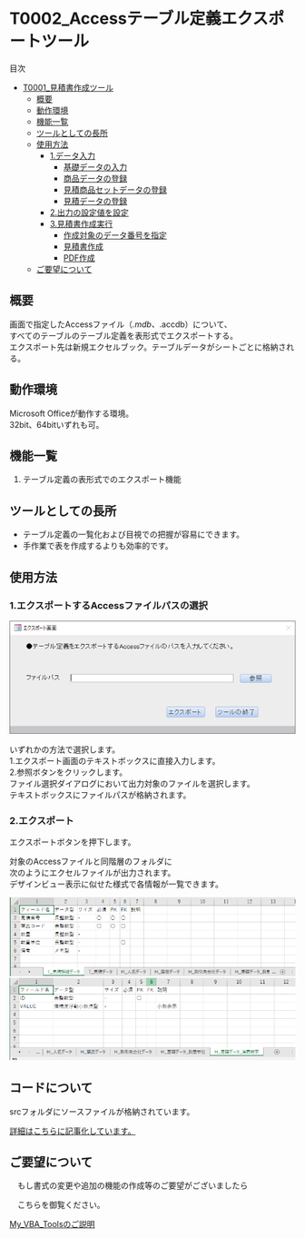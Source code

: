 



# T0002_Accessテーブル定義エクスポートツール



<!-- START doctoc generated TOC please keep comment here to allow auto update -->
<!-- DON'T EDIT THIS SECTION, INSTEAD RE-RUN doctoc TO UPDATE -->
目次

- [T0001_見積書作成ツール](#t0001_%E8%A6%8B%E7%A9%8D%E6%9B%B8%E4%BD%9C%E6%88%90%E3%83%84%E3%83%BC%E3%83%AB)
  - [概要](#%E6%A6%82%E8%A6%81)
  - [動作環境](#%E5%8B%95%E4%BD%9C%E7%92%B0%E5%A2%83)
  - [機能一覧](#%E6%A9%9F%E8%83%BD%E4%B8%80%E8%A6%A7)
  - [ツールとしての長所](#%E3%83%84%E3%83%BC%E3%83%AB%E3%81%A8%E3%81%97%E3%81%A6%E3%81%AE%E9%95%B7%E6%89%80)
  - [使用方法](#%E4%BD%BF%E7%94%A8%E6%96%B9%E6%B3%95)
    - [1.データ入力](#1%E3%83%87%E3%83%BC%E3%82%BF%E5%85%A5%E5%8A%9B)
      - [基礎データの入力](#%E5%9F%BA%E7%A4%8E%E3%83%87%E3%83%BC%E3%82%BF%E3%81%AE%E5%85%A5%E5%8A%9B)
      - [商品データの登録](#%E5%95%86%E5%93%81%E3%83%87%E3%83%BC%E3%82%BF%E3%81%AE%E7%99%BB%E9%8C%B2)
      - [見積商品セットデータの登録](#%E8%A6%8B%E7%A9%8D%E5%95%86%E5%93%81%E3%82%BB%E3%83%83%E3%83%88%E3%83%87%E3%83%BC%E3%82%BF%E3%81%AE%E7%99%BB%E9%8C%B2)
      - [見積データの登録](#%E8%A6%8B%E7%A9%8D%E3%83%87%E3%83%BC%E3%82%BF%E3%81%AE%E7%99%BB%E9%8C%B2)
    - [2.出力の設定値を設定](#2%E5%87%BA%E5%8A%9B%E3%81%AE%E8%A8%AD%E5%AE%9A%E5%80%A4%E3%82%92%E8%A8%AD%E5%AE%9A)
    - [3.見積書作成実行](#3%E8%A6%8B%E7%A9%8D%E6%9B%B8%E4%BD%9C%E6%88%90%E5%AE%9F%E8%A1%8C)
      - [作成対象のデータ番号を指定](#%E4%BD%9C%E6%88%90%E5%AF%BE%E8%B1%A1%E3%81%AE%E3%83%87%E3%83%BC%E3%82%BF%E7%95%AA%E5%8F%B7%E3%82%92%E6%8C%87%E5%AE%9A)
      - [見積書作成](#%E8%A6%8B%E7%A9%8D%E6%9B%B8%E4%BD%9C%E6%88%90)
      - [PDF作成](#pdf%E4%BD%9C%E6%88%90)
  - [ご要望について](#%E3%81%94%E8%A6%81%E6%9C%9B%E3%81%AB%E3%81%A4%E3%81%84%E3%81%A6)

<!-- END doctoc generated TOC please keep comment here to allow auto update -->








## 概要

画面で指定したAccessファイル（*.mdb、*.accdb）について、  
すべてのテーブルのテーブル定義を表形式でエクスポートする。  
エクスポート先は新規エクセルブック。テーブルデータがシートごとに格納される。


## 動作環境

Microsoft Officeが動作する環境。  
32bit、64bitいずれも可。



## 機能一覧

1. テーブル定義の表形式でのエクスポート機能



## ツールとしての長所

- テーブル定義の一覧化および目視での把握が容易にできます。
- 手作業で表を作成するよりも効率的です。



## 使用方法

### 1.エクスポートするAccessファイルパスの選択

![エクスポート画面](../_ImageForMarkdown/T0002/image01.png)

いずれかの方法で選択します。  
1.エクスポート画面のテキストボックスに直接入力します。  
2.参照ボタンをクリックします。  
ファイル選択ダイアログにおいて出力対象のファイルを選択します。  
テキストボックスにファイルパスが格納されます。



### 2.エクスポート

エクスポートボタンを押下します。  
  
対象のAccessファイルと同階層のフォルダに  
次のようにエクセルファイルが出力されます。  
デザインビュー表示に似せた様式で各情報が一覧できます。

![エクスポートNo1](../_ImageForMarkdown/T0002/image02.png)  
![エクスポートNo2](../_ImageForMarkdown/T0002/image03.png)  

## コードについて

srcフォルダにソースファイルが格納されています。  

[詳細はこちらに記事化しています。](https://dede-20191130.github.io/learnerBlog/posts/2020/10/25/access-tabledef/)



## ご要望について

　もし書式の変更や追加の機能の作成等のご要望がございましたら

　こちらを御覧ください。



[My_VBA_Toolsのご説明](https://github.com/dede-20191130/My_VBA_Tools#%E4%BB%95%E4%BA%8B%E3%81%AE%E3%81%94%E4%BE%9D%E9%A0%BC)


